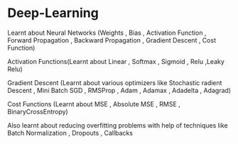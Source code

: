 # Deep-Learning
Learnt about Neural Networks (Weights , Bias , Activation Function , Forward Propagation , Backward Propagation , Gradient Descent , Cost Function)

Activation Functions(Learnt about Linear , Softmax , Sigmoid , Relu ,Leaky Relu)

Gradient Descent (Learnt about various optimizers like Stochastic radient Descent , Mini Batch SGD , RMSProp , Adam , Adamax , Adadelta , Adagrad)

Cost Functions (Learnt about MSE , Absolute MSE , RMSE , BinaryCrossEntropy)

Also learnt about reducing overfitting problems with help of techniques like Batch Normalization , Dropouts , Callbacks 
